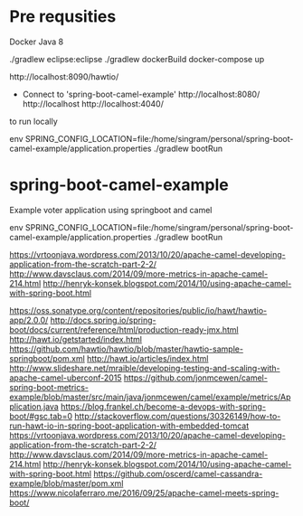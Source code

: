 # Pre requsities

Docker
Java 8

./gradlew eclipse:eclipse
./gradlew dockerBuild
docker-compose up

http://localhost:8090/hawtio/
- Connect to 'spring-boot-camel-example'
http://localhost:8080/
http://localhost
http://localhost:4040/

to run locally

env SPRING_CONFIG_LOCATION=file:/home/singram/personal/spring-boot-camel-example/application.properties ./gradlew bootRun


# spring-boot-camel-example
Example voter application using springboot and camel

env SPRING_CONFIG_LOCATION=file:/home/singram/personal/spring-boot-camel-example/application.properties ./gradlew bootRun


https://vrtoonjava.wordpress.com/2013/10/20/apache-camel-developing-application-from-the-scratch-part-2-2/
http://www.davsclaus.com/2014/09/more-metrics-in-apache-camel-214.html
http://henryk-konsek.blogspot.com/2014/10/using-apache-camel-with-spring-boot.html

https://oss.sonatype.org/content/repositories/public/io/hawt/hawtio-app/2.0.0/
http://docs.spring.io/spring-boot/docs/current/reference/html/production-ready-jmx.html
http://hawt.io/getstarted/index.html
https://github.com/hawtio/hawtio/blob/master/hawtio-sample-springboot/pom.xml
http://hawt.io/articles/index.html
http://www.slideshare.net/mraible/developing-testing-and-scaling-with-apache-camel-uberconf-2015
https://github.com/jonmcewen/camel-spring-boot-metrics-example/blob/master/src/main/java/jonmcewen/camel/example/metrics/Application.java
https://blog.frankel.ch/become-a-devops-with-spring-boot/#gsc.tab=0
http://stackoverflow.com/questions/30326149/how-to-run-hawt-io-in-spring-boot-application-with-embedded-tomcat
https://vrtoonjava.wordpress.com/2013/10/20/apache-camel-developing-application-from-the-scratch-part-2-2/
http://www.davsclaus.com/2014/09/more-metrics-in-apache-camel-214.html
http://henryk-konsek.blogspot.com/2014/10/using-apache-camel-with-spring-boot.html
https://github.com/oscerd/camel-cassandra-example/blob/master/pom.xml
https://www.nicolaferraro.me/2016/09/25/apache-camel-meets-spring-boot/